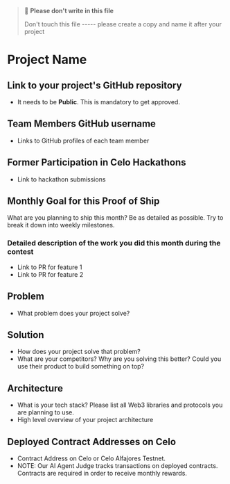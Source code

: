  	
> 🚨 **Please don't write in this file** 	
> 	
> Don't touch this file ----- please create a copy and name it after your project	
>	
# Project Name	

## Link to your project's GitHub repository 	

- It needs to be **Public**. This is mandatory to get approved.	

## Team Members GitHub username	

- Links to GitHub profiles of each team member	

## Former Participation in Celo Hackathons	

- Link to hackathon submissions	

## Monthly Goal for this Proof of Ship	

What are you planning to ship this month? Be as detailed as possible. Try to break it down into weekly milestones. 	

### Detailed description of the work you did this month during the contest	

- Link to PR for feature 1	
- Link to PR for feature 2	

## Problem	

- What problem does your project solve? 	

## Solution	

- How does your project solve that problem?	
- What are your competitors? Why are you solving this better? Could you use their product to build something on top?

## Architecture	

- What is your tech stack? Please list all Web3 libraries and protocols you are planning to use. 
- High level overview of your project architecture	

## Deployed Contract Addresses on Celo	

- Contract Address on Celo or Celo Alfajores Testnet.	
- NOTE: Our AI Agent Judge tracks transactions on deployed contracts. Contracts are required in order to receive monthly rewards.  	
